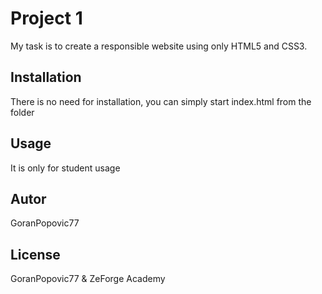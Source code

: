 # Project 1

My task is to create a responsible website using only HTML5 and CSS3.

## Installation

There is no need for installation, you can simply start index.html from the folder

## Usage

It is only for student usage

## Autor
GoranPopovic77

## License
GoranPopovic77 & ZeForge Academy
